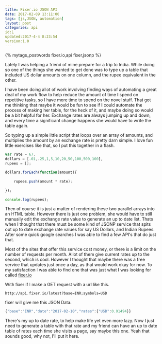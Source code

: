 ```yaml
---
title: Fixer.io JSON API
date: 2017-02-09 13:11:00
tags: [js,JSON, automation]
layout: post
categories: api
id:1
updated:2017-4-4 8:23:54
version:1.0
---
```


{% mytags_postwords fixer.io,api&#32;fixer,jsonp %}

Lately I was helping a friend of mine prepare for a trip to India. While doing so one of the things she wanted to get done was to type up a table that included US dollar amounts on one column, and the rupee equivalent in the other.

<!-- more -->

I have been doing allot of work involving finding ways of automating a great deal of my work flow to help reduce the amount of time I spend on repetitive tasks, so I have more time to spend on the novel stuff. That got me thinking that maybe it would be fun to see if I could automate the process of making her table, for the heck of it, and maybe doing so would be a bit helpful for her. Exchange rates are always jumping up and down, and every time a significant change happens she would have to write the table again.

So typing up a simple little script that loops over an array of amounts, and multiplies the amount by an exchange rate is pretty darn simple. I love fun little exercises like that, so I put this together in a flash.

```js
var rate = 67,
dollars = [.01,.25,1,5,10,20,50,100,500,100],
rupees = [];
 
dollars.forEach(function(amount){
 
    rupees.push(amount * rate);
 
});
 
console.log(rupees);
```

Then of course it is just a matter of rendering these two parallel arrays into an HTML table. However there is just one problem, she would have to still manually edit the exchange rate value to generate an up to date list. Thats when I thought that there must be some kind of JSONP service that spits out up to date exchange rate values for say US Dollars, and Indian Rupees. After some quick google searches I was able to find a few API's that do just that. 

Most of the sites that offer this service cost money, or there is a limit on the number of requests per month. Allot of them give current rates up to the second, which is cool. However I thought that maybe there was a free service that updates just once a day, as that would work okay for now. To my satisfaction I was able to find one that was just what I was looking for called [fixer.io](http://fixer.io)

With fixer if I make a GET request with a url like this.
```
http://api.fixer.io/latest?base=INR;symbols=USD
```

fixer will give me this JSON Data.

```js
{"base":"INR","date":"2017-02-10","rates":{"USD":0.01494}}
```

There's my up to date rate, to help make life yet even more lazy. Now I just need to generate a table with that rate and my friend can have an up to date table of rates each time she visits a page, say maybe this one. Yeah that sounds good, why not, I'll put it here.

<div id="fixer_table"></div>
<script>

// default data
var defaults = {

    rates : {

        INR : 67.36,
        USD : 0.01494

    },

    date : '2-8-17'

},
data = defaults,
base = 'INR',
compare = 'USD',
id = 'fixer_table',

render = function (reverse) {

    var html = '',

    rate,

    amounts = [.01, .05, .10, .25, .5, .75, 1, 2, 5, 10, 20, 50, 67, 100, 150,200,250,500, 750,1000,2000,5000,10000];

    rate = data.rates[compare];
    if (reverse) {

        rate = 1 / data.rates[compare];

    }

    html += '<p>Date of rate: ' + data.date + '<\/p>';

    html += '<table>';

    if (reverse) {

        html += '<tr><td colspan=\"2\">' + compare + ' to ' + base + ' rate : ' + rate.toFixed(3) + '<\/td><\/tr>';
        html += '<tr><th>' + compare + '<\/th><th>' + base + '<\/th><\/tr>';

    } else {

        html += '<tr><td colspan=\"2\">' + base + ' to ' + compare + ' rate : ' + rate.toFixed(3) + '<\/td><\/tr>';
        html += '<tr><th>' + base + '<\/th><th>' + compare + '<\/th><\/tr>';

    }

    amounts.forEach(function (amount) {

        var convert = Number(amount * rate).toFixed(2);

        html += '<tr>';
        html += '<td>' + amount + '<\/td>';
        html += '<td>' + convert + '<\/td>';
        html += '<\/tr>';

    });
    html += '<\/table>';

    document.getElementById(id).innerHTML += html;

},

// what to do on readystate 4 (status 200 or 0)
update = function (req) {

    if (req.response) {

        try {

            data = JSON.parse(req.response);

        } catch (e) {

            data = defaults;

        }

    } else {

        data = defaults;

    }

    render(false);
    render(true);

},

// make a request
req = new XMLHttpRequest();

// I want JSON from fixer.io with the given base currency
req.open('get', 'https://api.fixer.io/latest?base=' + base + ';symbols=' + compare);

req.onreadystatechange = function () {

    if (req.readyState === 4) {

        update(req);

    }

};

req.onerror = function (e) {}

req.send();



</script>

